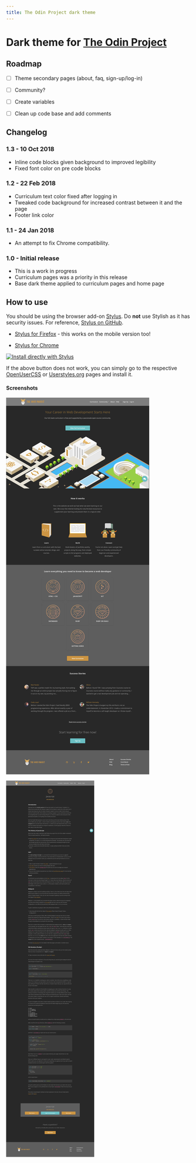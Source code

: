 ```yaml
---
title: The Odin Project dark theme
---
```


# Dark theme for [The Odin Project](https://www.theodinproject.com/)

## Roadmap

- [ ] Theme secondary pages (about, faq, sign-up/log-in)
- [ ] Community?
- [ ] Create variables
- [ ] Clean up code base and add comments


## Changelog

### **1.3 - 10 Oct 2018**

- Inline code blocks given background to improved legibility
- Fixed font color on pre code blocks


### **1.2 - 22 Feb 2018**

- Curriculum text color fixed after logging in
- Tweaked code background for increased contrast between it and the page
- Footer link color


### **1.1 - 24 Jan 2018**

- An attempt to fix Chrome compatibility.


### **1.0 - Initial release**

- This is a work in progress
- Curriculum pages was a priority in this release
- Base dark theme applied to curriculum pages and home page

## How to use

You should be using the browser add-on [Stylus](https://add0n.com/stylus.html). Do **not** use Stylish as it has security issues. For reference, [Stylus on GitHub](https://github.com/openstyles/stylus).

- [Stylus for Firefox](https://addons.mozilla.org/en-US/firefox/addon/styl-us/) - this works on the mobile version too!

- [Stylus for Chrome](https://chrome.google.com/webstore/detail/stylus/clngdbkpkpeebahjckkjfobafhncgmne?hl=en)

[![Install directly with Stylus](https://img.shields.io/badge/Install%20directly%20with-Stylus-00adad.svg)](https://raw.githubusercontent.com/obscuredetour/odin-project-dark/master/odin-project-dark.user.css)

If the above button does not work, you can simply go to the respective [OpenUserCSS](https://openusercss.org/theme/5bbfe2317dd88f0c002c0714) or [Userstyles.org](https://userstyles.org/styles/154701/the-odin-project-dark) pages and install it.

#### Screenshots

![Home page view](https://raw.githubusercontent.com/obscuredetour/odin-project-dark/master/ss-homepage.png)

![Internal page view](https://raw.githubusercontent.com/obscuredetour/odin-project-dark/master/ss-js-es6modules.png)